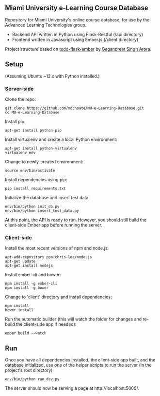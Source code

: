 ## Miami University e-Learning Course Database

Repository for Miami University's online course database, for use by the Advanced Learning Technologies group. 

* Backend API written in Python using Flask-Restful (/api directory)
* Frontend written in Javascript using Ember.js (/client directory)

Project structure based on [todo-flask-ember](https://github.com/gaganpreet/todo-flask-ember) by [Gaganpreet Singh Arora](https://github.com/gaganpreet).

## Setup

(Assuming Ubuntu ~12.x with Python installed.)

### Server-side

Clone the repo: 

    git clone https://github.com/mdchoate/MU-e-Learning-Database.git
    cd MU-e-Learning-Database

Install pip:

    apt-get install python-pip

Install virtualenv and create a local Python environment:

    apt-get install python-virtualenv
    virtualenv env

Change to newly-created environment:

    source env/bin/activate

Install dependencies using pip:

    pip install requirements.txt

Initialize the database and insert test data: 

    env/bin/python init_db.py
    env/bin/python insert_test_data.py

At this point, the API is ready to run. However, you should still build the client-side Ember app before running the server. 

### Client-side

Install the most recent versions of npm and node.js: 

    apt-add-repository ppa:chris-lea/node.js
    apt-get update
    apt-get install nodejs

Install ember-cli and bower:

    npm install -g ember-cli
    npm install -g bower

Change to 'client' directory and install dependencies:

    npm install
    bower install

Run the automatic builder (this will watch the folder for changes and re-build the client-side app if needed):

    ember build --watch

## Run

Once you have all dependencies installed, the client-side app built, and the database initialized, use one of the helper scripts to run the server (in the project's root directory): 

    env/bin/python run_dev.py

The server should now be serving a page at http://localhost:5000/.
